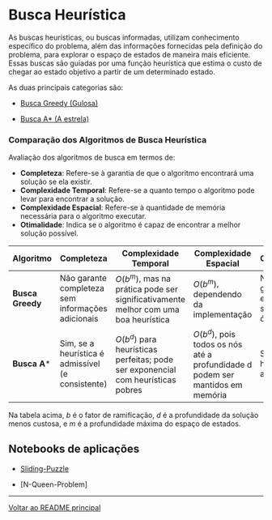 # Busca Heurística

As buscas heurísticas, ou buscas informadas, utilizam conhecimento específico do problema, além das informações fornecidas pela definição do problema, para explorar o espaço de estados de maneira mais eficiente. Essas buscas são guiadas por uma função heurística que estima o custo de chegar ao estado objetivo a partir de um determinado estado.

As duas principais categorias são:

- [Busca Greedy (Gulosa)](./busca-heuristica/busca-greedy.md)

- [Busca A* (A estrela)](./busca-heuristica/busca-a-estrela.md)

### Comparação dos Algoritmos de Busca Heurística

Avaliação dos algoritmos de busca em termos de:
- **Completeza**: Refere-se à garantia de que o algoritmo encontrará uma solução se ela existir.
- **Complexidade Temporal**: Refere-se a quanto tempo o algoritmo pode levar para encontrar a solução.
- **Complexidade Espacial**: Refere-se à quantidade de memória necessária para o algoritmo executar.
- **Otimalidade**: Indica se o algoritmo é capaz de encontrar a melhor solução possível.

| Algoritmo         | Completeza          | Complexidade Temporal | Complexidade Espacial | Otimalidade     |
|-------------------|---------------------|-----------------------|-----------------------|-----------------|
| **Busca Greedy**  | Não garante completeza sem informações adicionais | $O(b^m)$, mas na prática pode ser significativamente melhor com uma boa heurística | $O(b^m)$, dependendo da implementação | Não, não garante encontrar a solução ótima |
| **Busca A***      | Sim, se a heurística é admissível (e consistente) | $O(b^d)$ para heurísticas perfeitas; pode ser exponencial com heurísticas pobres | $O(b^d)$, pois todos os nós até a profundidade d podem ser mantidos em memória | Sim, se a heurística é admissível |

Na tabela acima, $b$ é o fator de ramificação, $d$ é a profundidade da solução menos custosa, e $m$ é a profundidade máxima do espaço de estados.

## Notebooks de aplicações

- [Sliding-Puzzle](../exemplos/sliding-puzzle/sliding-puzzle.ipynb)

- [N-Queen-Problem]

---

[Voltar ao README principal](../../../README.md)